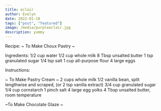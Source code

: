 ```yaml
---
title: eclair
author: Evelyn
date: 2022-01-10
tags: ["post", "featured"]
image: /media/purpleeclair.jpg
description: yummy
---
```


Recipe:
~ To Make Choux Pastry ~

Ingredients:
1/2 cup water
1/2 cup whole milk
8 Tbsp unsalted butter
1 tsp granulated sugar
1/4 tsp salt
1 cup all-purpose flour
4 large eggs

Instructions:

~ To Make Pastry Cream ~
2 cups whole milk
1/2 vanilla bean, split lengthwise and scraped, (or 2 tsp vanilla extract)
3/4 cup granulated sugar
1/4 cup cornstarch
1 pinch salt
4 large egg yolks
4 Tbsp unsalted butter, room temperature

~To Make Chocolate Glaze ~
